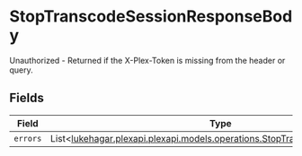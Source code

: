 # StopTranscodeSessionResponseBody

Unauthorized - Returned if the X-Plex-Token is missing from the header or query.


## Fields

| Field                                                                                                                                 | Type                                                                                                                                  | Required                                                                                                                              | Description                                                                                                                           |
| ------------------------------------------------------------------------------------------------------------------------------------- | ------------------------------------------------------------------------------------------------------------------------------------- | ------------------------------------------------------------------------------------------------------------------------------------- | ------------------------------------------------------------------------------------------------------------------------------------- |
| `errors`                                                                                                                              | List<[lukehagar.plexapi.plexapi.models.operations.StopTranscodeSessionErrors](../../models/operations/StopTranscodeSessionErrors.md)> | :heavy_minus_sign:                                                                                                                    | N/A                                                                                                                                   |